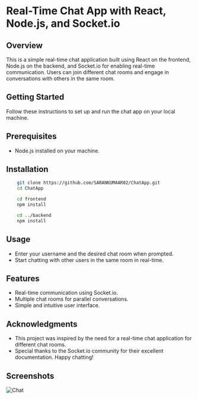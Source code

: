 # Real-Time Chat App with React, Node.js, and Socket.io

## Overview

This is a simple real-time chat application built using React on the frontend, Node.js on the backend, and Socket.io for enabling real-time communication. Users can join different chat rooms and engage in conversations with others in the same room.

## Getting Started

Follow these instructions to set up and run the chat app on your local machine.

## Prerequisites

* Node.js installed on your machine.

## Installation

```bash
    git clone https://github.com/SARANKUMAAR02/ChatApp.git
    cd ChatApp

    cd frontend
    npm install

    cd ../backend
    npm install
```

## Usage

* Enter your username and the desired chat room when prompted.
* Start chatting with other users in the same room in real-time.

## Features

* Real-time communication using Socket.io.
* Multiple chat rooms for parallel conversations.
* Simple and intuitive user interface.

## Acknowledgments

* This project was inspired by the need for a real-time chat application for different chat rooms.
* Special thanks to the Socket.io community for their excellent documentation.
    Happy chatting!

## Screenshots

![Chat](https://github.com/SARANKUMAAR02/ChatApp/assets/111904560/dac65332-65f0-4a2b-9f57-36e24f961203)
